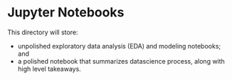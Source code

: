 # Jupyter Notebooks

This directory will store:

* unpolished exploratory data analysis (EDA) and modeling notebooks; and
* a polished notebook that summarizes datascience process, along with high level takeaways.
